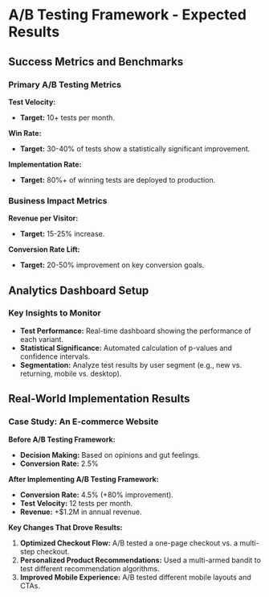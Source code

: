 # A/B Testing Framework - Expected Results

## Success Metrics and Benchmarks

### Primary A/B Testing Metrics

**Test Velocity:**
- **Target:** 10+ tests per month.

**Win Rate:**
- **Target:** 30-40% of tests show a statistically significant improvement.

**Implementation Rate:**
- **Target:** 80%+ of winning tests are deployed to production.

### Business Impact Metrics

**Revenue per Visitor:**
- **Target:** 15-25% increase.

**Conversion Rate Lift:**
- **Target:** 20-50% improvement on key conversion goals.

## Analytics Dashboard Setup

### Key Insights to Monitor

- **Test Performance:** Real-time dashboard showing the performance of each variant.
- **Statistical Significance:** Automated calculation of p-values and confidence intervals.
- **Segmentation:** Analyze test results by user segment (e.g., new vs. returning, mobile vs. desktop).

## Real-World Implementation Results

### Case Study: An E-commerce Website

**Before A/B Testing Framework:**
- **Decision Making:** Based on opinions and gut feelings.
- **Conversion Rate:** 2.5%

**After Implementing A/B Testing Framework:**
- **Conversion Rate:** 4.5% (+80% improvement).
- **Test Velocity:** 12 tests per month.
- **Revenue:** +$1.2M in annual revenue.

**Key Changes That Drove Results:**
1.  **Optimized Checkout Flow:** A/B tested a one-page checkout vs. a multi-step checkout.
2.  **Personalized Product Recommendations:** Used a multi-armed bandit to test different recommendation algorithms.
3.  **Improved Mobile Experience:** A/B tested different mobile layouts and CTAs.
